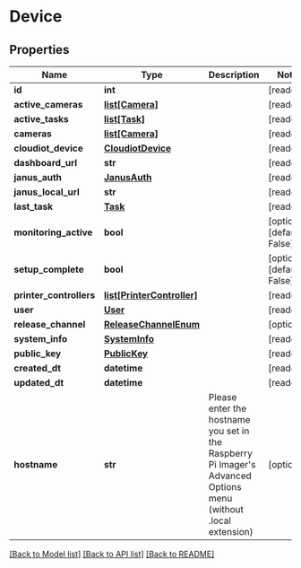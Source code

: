 # Device


## Properties
Name | Type | Description | Notes
------------ | ------------- | ------------- | -------------
**id** | **int** |  | [readonly] 
**active_cameras** | [**list[Camera]**](Camera.md) |  | [readonly] 
**active_tasks** | [**list[Task]**](Task.md) |  | [readonly] 
**cameras** | [**list[Camera]**](Camera.md) |  | [readonly] 
**cloudiot_device** | [**CloudiotDevice**](CloudiotDevice.md) |  | [readonly] 
**dashboard_url** | **str** |  | [readonly] 
**janus_auth** | [**JanusAuth**](JanusAuth.md) |  | [readonly] 
**janus_local_url** | **str** |  | [readonly] 
**last_task** | [**Task**](Task.md) |  | [readonly] 
**monitoring_active** | **bool** |  | [optional] [default to False]
**setup_complete** | **bool** |  | [optional] [default to False]
**printer_controllers** | [**list[PrinterController]**](PrinterController.md) |  | [readonly] 
**user** | [**User**](User.md) |  | [readonly] 
**release_channel** | [**ReleaseChannelEnum**](ReleaseChannelEnum.md) |  | [optional] 
**system_info** | [**SystemInfo**](SystemInfo.md) |  | [readonly] 
**public_key** | [**PublicKey**](PublicKey.md) |  | [readonly] 
**created_dt** | **datetime** |  | [readonly] 
**updated_dt** | **datetime** |  | [readonly] 
**hostname** | **str** | Please enter the hostname you set in the Raspberry Pi Imager&#39;s Advanced Options menu (without .local extension) | [optional] 

[[Back to Model list]](../README.md#documentation-for-models) [[Back to API list]](../README.md#documentation-for-api-endpoints) [[Back to README]](../README.md)


